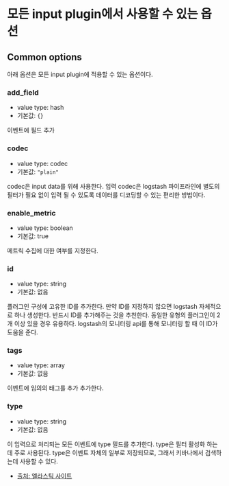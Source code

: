 # 모든 input plugin에서 사용할 수 있는 옵션

## Common options

아래 옵션은 모든 input plugin에 적용할 수 있는 옵션이다. 

### add_field

* value type: hash
* 기본값: `{}`

이벤트에 필드 추가

### codec

* value type: codec
* 기본값: `"plain"`

codec은 input data를 위해 사용한다. 입력 codec은 logstash 파이프라인에 별도의 필터가 필요 없이 입력 될 수 있도록 데이터를 디코딩할 수 있는 편리한 방법이다.

### enable_metric

* value type: boolean
* 기본값: true

메트릭 수집에 대한 여부를 지정한다.

### id

* value type: string
* 기본값: 없음

플러그인 구성에 고유한 ID를 추가한다. 만약 ID를 지정하지 않으면 logstash 자체적으로 하나 생성한다. 반드시 ID를 추가해주는 것을 추천한다. 동일한 유형의 플러그인이 2개 이상 있을 경우 유용하다. logstash의 모니터링 api를 통해 모니터링 할 때 이 ID가 도움을 준다. 

### tags

* value type: array
* 기본값: 없음

이벤트에 임의의 태그를 추가 추가한다.

### type

* value type: string
* 기본값: 없음

이 입력으로 처리되는 모든 이벤트에 type 필드를 추가한다. type은 필터 활성화 하는데 주로 사용된다. type은 이벤트 자체의 일부로 저장되므로, 그래서 키바나에서 검색하는데 사용할 수 있다.

* [출처: 엘라스틱 사이트](https://www.elastic.co/guide/en/logstash/current/plugins-inputs-file.html#plugins-inputs-file-stat_interval)